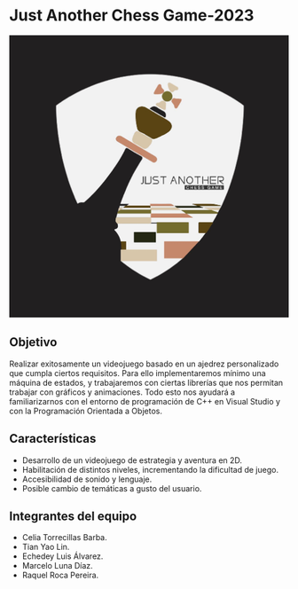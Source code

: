 # Just Another Chess Game-2023

![Logotipo](bin/imagenes/Logo.jpeg)

## Objetivo
Realizar exitosamente un videojuego basado en un ajedrez personalizado que cumpla ciertos requisitos. Para ello implementaremos mínimo una máquina de estados, y trabajaremos con ciertas librerías que nos permitan trabajar con gráficos y animaciones. Todo esto nos ayudará a familiarizarnos con el entorno de programación de C++ en Visual Studio y con la Programación Orientada a Objetos.

## Características
- Desarrollo de un videojuego de estrategia y aventura en 2D.
- Habilitación de distintos niveles, incrementando la dificultad de juego.
- Accesibilidad de sonido y lenguaje.
- Posible cambio de temáticas a gusto del usuario.

## Integrantes del equipo
- Celia Torrecillas Barba.
- Tian Yao Lin.
- Echedey Luis Álvarez.
- Marcelo Luna Díaz.
- Raquel Roca Pereira. 



